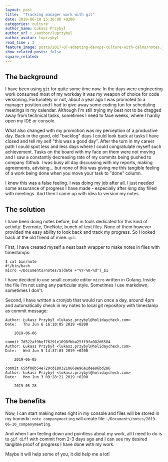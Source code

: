 ```yaml
---
layout: post
title:  "Tracking manager work with git"
date: 2019-06-10 15:30:00 +0200
categories: culture
author_name: Łukasz Przybył
author_url : /author/luprzybyl
author_avatar: luprzybyl
read_time : 3
feature_image: posts/2017-07-adapting-devops-culture-with-calms/notes.jpg
show_related_posts: false
square_related: 
---
```


## The background

I have been using `git` for quite some time now. In the days were engineering work consumed most of my workday it was my weapon of choice for code versioning. Fortunately or not, about a year ago I was promoted to a manager position and I had to give away some coding fun for scheduling meetings in my calendar. Although I'm still trying my best not to be dragged away from technical tasks, sometimes I need to face weeks, where I hardly open my IDE or console.

What also changed with my promotion was my perception of a productive day. Back in the good, old "backlog" days I could look back at tasks I have closed and tell my self "this was a good day". After the turn in my career path I could spot less and less days where I could congratulate myself such achievement. Tasks on the board with my face on them were not moving and I saw a constantly decreasing rate of my commits being pushed to company Github. I was busy all day discussing with my reports, making agreements, advising... but none of this was giving me this tangible feeling of a work being done when you move your task to "done" column.

I knew this was a false feeling. I was doing my job after all. I just needed some assurance of progress I have made - especially after long day filled with meetings. And then I came up with idea to version my notes.

## The solution

I have been doing notes before, but in tools dedicated for this kind of activity: Evernote, OneNote, bunch of text files. None of them however provided me easy ability to look back and track my progress. So I looked back at the old friend of mine: `git`.

First, I have created myself a neat bash wrapper to make notes in files with timestamps:
```
$ cat bin/note 
#!/bin/bash
micro ~/Documents/notes/$(date +"%Y-%m-%d")_$1
```
I have decided to use small console editor `micro` written in Golang. Inside the file I'm not using any particular style. Sometimes I use markdown, sometimes I don't.

Second, I have written a cronjob that would run once a day, around 4pm and automatically check in my notes to local git repository with timestamp as commit message:
```commit e41e157afccb06e90679f6a98bfb4faab7e85587 (HEAD -> master)
Author: Łukasz Przybył <lukasz.przybyl@holidaycheck.com>
Date:   Thu Jun 6 16:10:05 2019 +0200

    2019-06-06

commit 7d522af9bef76291e1098fbba25ff9fa082d6584
Author: Łukasz Przybył <lukasz.przybyl@holidaycheck.com>
Date:   Wed Jun 5 14:37:03 2019 +0200

    2019-06-05

commit 65bf08b54e720cd1803210668e96a1dee86bd286
Author: Łukasz Przybył <lukasz.przybyl@holidaycheck.com>
Date:   Mon Jun 3 09:28:21 2019 +0200

    2019-05-28

```


## The benefits

Now, I can start making notes right in my console and files will be stored in my homedir: `note companymeeting` will create file `~/Documents/notes/2019-06-10_companymeeting`.

And when I am feeling down and pointless about my work, all I need to do is to `gif diff` with commit from 2-3 days ago and I can see my desired tangible proof of progress I have done with my work. 

Maybe it will help some of you, it did help me a lot!
